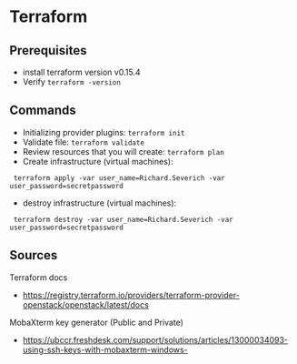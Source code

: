 
# Terraform

## Prerequisites

* install terraform version v0.15.4
* Verify ```terraform -version```

## Commands

* Initializing provider plugins: ``` terraform init ```
* Validate file: ``` terraform validate ```
* Review resources that you will create: ``` terraform plan ```
* Create infrastructure (virtual machines): 
``` 
 terraform apply -var user_name=Richard.Severich -var user_password=secretpassword 
```
* destroy infrastructure (virtual machines): 
``` 
 terraform destroy -var user_name=Richard.Severich -var user_password=secretpassword
```


## Sources

Terraform docs

* https://registry.terraform.io/providers/terraform-provider-openstack/openstack/latest/docs

MobaXterm key generator (Public and Private)

* https://ubccr.freshdesk.com/support/solutions/articles/13000034093-using-ssh-keys-with-mobaxterm-windows-